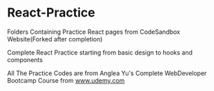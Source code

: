 # React-Practice
 
 Folders Containing Practice React pages from CodeSandbox Website(Forked after completion)
 
 Complete React Practice starting from basic design to hooks and components


All The Practice Codes are from Anglea Yu's Complete WebDeveloper Bootcamp Course from www.udemy.com